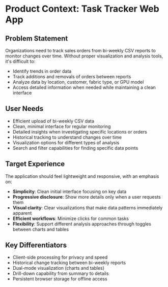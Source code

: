 # Product Context: Task Tracker Web App

## Problem Statement
Organizations need to track sales orders from bi-weekly CSV reports to monitor changes over time. Without proper visualization and analysis tools, it's difficult to:
- Identify trends in order data
- Track additions and removals of orders between reports
- Analyze data by location, customer, fabric type, or GPU model
- Access detailed information when needed while maintaining a clean interface

## User Needs
- Efficient upload of bi-weekly CSV data
- Clean, minimal interface for regular monitoring
- Detailed insights when investigating specific locations or orders
- Historical tracking to understand changes over time
- Visualization options for different types of analysis
- Search and filter capabilities for finding specific data points

## Target Experience
The application should feel lightweight and responsive, with an emphasis on:
- **Simplicity**: Clean initial interface focusing on key data
- **Progressive disclosure**: Show more details only when a user requests them
- **Visual clarity**: Clear visualizations that make data patterns immediately apparent
- **Efficient workflows**: Minimize clicks for common tasks
- **Flexibility**: Support different analysis approaches through toggles between charts and tables

## Key Differentiators
- Client-side processing for privacy and speed
- Historical change tracking between bi-weekly reports
- Dual-mode visualization (charts and tables)
- Drill-down capability from summary to details
- Persistent browser storage for offline access

